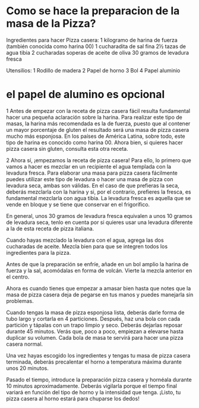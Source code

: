 # Como se hace la preparacion de la masa de la Pizza?
Ingredientes para hacer Pizza casera:
 1 kilogramo de harina de fuerza (también conocida como harina 00)
 1 cucharadita de sal fina
 2½ tazas de agua tibia
 2 cucharadas soperas de aceite de oliva
 30 gramos de levadura fresca

Utensilios:
 1 Rodillo de madera 
 2 Papel de horno
 3 Bol
 4 Papel aluminio
  # el papel de alumino es opcional
  

1
Antes de empezar con la receta de pizza casera fácil resulta fundamental hacer una pequeña aclaración sobre la harina. Para realizar este tipo de masas, la harina más recomendada es la de fuerza, puesto que al contener un mayor porcentaje de gluten el resultado será una masa de pizza casera mucho más esponjosa. En los países de América Latina, sobre todo, este tipo de harina es conocido como harina 00. Ahora bien, si quieres hacer pizza casera sin gluten, consulta esta otra receta.

2
Ahora sí, ¡empezamos la receta de pizza casera! Para ello, lo primero que vamos a hacer es mezclar en un recipiente el agua templada con la levadura fresca. Para elaborar una masa para pizza casera fácilmente puedes utilizar este tipo de levadura o hacer una masa de pizza con levadura seca, ambas son válidas. En el caso de que prefieras la seca, deberás mezclarla con la harina y si, por el contrario, prefieres la fresca, es fundamental mezclarla con agua tibia. La levadura fresca es aquella que se vende en bloque y se tiene que conservar en el frigorífico.

En general, unos 30 gramos de levadura fresca equivalen a unos 10 gramos de levadura seca, tenlo en cuenta por si quieres usar una levadura diferente a la de esta receta de pizza italiana.

Cuando hayas mezclado la levadura con el agua, agrega las dos cucharadas de aceite. Mezcla bien para que se integren todos los ingredientes para la pizza.

Antes de que la preparación se enfríe, añade en un bol amplio la harina de fuerza y la sal, acomódalas en forma de volcán. Vierte la mezcla anterior en el centro.

Ahora es cuando tienes que empezar a amasar bien hasta que notes que la masa de pizza casera deja de pegarse en tus manos y puedes manejarla sin problemas.

Cuando tengas la masa de pizza esponjosa lista, deberás darle forma de tubo largo y cortarla en 4 particiones. Después, haz una bola con cada partición y tápalas con un trapo limpio y seco. Deberás dejarlas reposar durante 45 minutos. Verás que, poco a poco, empiezan a elevarse hasta duplicar su volumen. Cada bola de masa te servirá para hacer una pizza casera normal.

Una vez hayas escogido los ingredientes y tengas tu masa de pizza casera terminada, deberás precalentar el horno a temperatura máxima durante unos 20 minutos.

Pasado el tiempo, introduce la preparación pizza casera y hornéala durante 10 minutos aproximadamente. Deberás vigilarla porque el tiempo final variará en función del tipo de horno y la intensidad que tenga. ¡Listo, tu pizza casera al horno estará para chuparse los dedos!